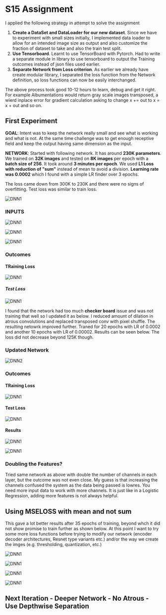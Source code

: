 # S15 Assignment

I applied the following strategy in attempt to solve the assignment

1. **Create a DataSet and DataLoader for our new dataset**. Since we have to experiment with small sizes initially, I implemented data loader to allow for an intended image size as output and also customize the fraction of dataset to take and also the train test split.
2. **Use Tensorboard**. Learnt to use TensorBoard with Pytorch. Had to write a separate module in library to use tensorboard to output the Training outcomes instead of json files used earlier.
3. **Separate Network from Loss criterion**. As earlier we already have create modular library, I separated the loss function from the Network definition, so loss functions can now be easily interchanged.

The above process took good 10-12 hours to learn, debug and get it right. For example Albumentations would return gray scale images transposed, a wierd inplace error for gradient calculation asking to change x += out to x = x + out and so on.


## First Experiment

**GOAL**: Intent was to keep the network really small and see what is working and what is not. At the same time challenge was to get enough receptive field and keep the output having same dimension as the input.

**NETWORK**: Started with following network. It has around **230K parameters**. We trained on **32K images** and tested on **8K images** per epoch with a **batch size of 256**. It took around **3 minutes per epoch**. We used **L1 Loss with reduction of "sum"** instead of mean to avoid a division. **Learning rate was 0.0002** which I found with a simple LR finder over 3 epochs. 

The loss came down from 300K to 230K and there were no signs of overfitting. Test loss was similar to train loss.

![DNN1](DNN1.png)

### INPUTS

![DNN1](DNN2_input.png)

![DNN1](DNN2_minput.png)

![DNN1](DNN2_dinput.png)

### Outcomes

#### TRaining Loss
![DNN1](DNN1_trainloss.png)

##### Test Loss
![DNN1](DNN1_testloss.png)

I found that the network had too much **checker board** issue and was not training that well so I updated it as below. I reduced amount of dilation in atrous convolutions and replaced transposed conv with pixel shuffle. The resulting netowrk improved further. Traned for 20 epochs with LR of 0.0002 and another 10 epochs with LR of 0.00002. Results can be seen below. The loss did not decrease beyond 125K though.

### Updated Network

![DNN2](DNN2.png)

### Outcomes

#### TRaining Loss
![DNN1](DNN2_trainloss.png)

#### Test Loss
![DNN1](DNN2_testloss.png)

#### Results 

![DNN1](DNN2_m30.png)

![DNN1](DNN2_d30.png)

### Doubling the Features?
Tried same network as above with double the number of channels in each layer, but the outcome was not even close. My guess is that increasing the channels confused the system as the data being passed is lowres. You need more input data to work with more channels. It is just like in a Logistic Regression, adding more features is not always helpful.

## Using MSELOSS with mean and not sum
This gave a lot better results after 35 epochs of training, beyond whch it did not show promise to train further as shown below. At this point I want to try some more loss functions before trying to modify our network (encoder decoder architectures, Resnet type variants etc.) and/or the way we create the imges (e.g. thresholding, quantization, etc.)

![DNN1](MSE_trainloss.png)

![DNN1](MSE_testloss.png)

![DNN1](MSE_mask.png)

![DNN1](MSE_depth.png)


## Next Iteration - Deeper Network - No Atrous - Use Depthwise Separation

